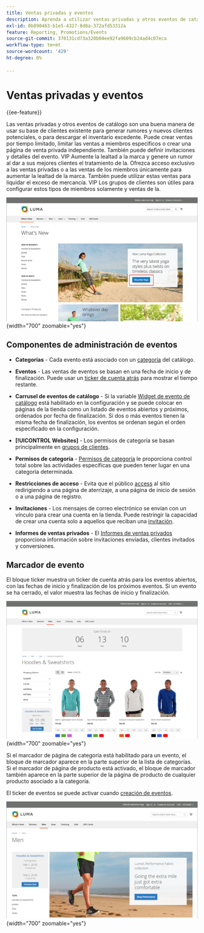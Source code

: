```yaml
---
title: Ventas privadas y eventos
description: Aprenda a utilizar ventas privadas y otros eventos de catálogo para aumentar las ventas a su base de clientes existente y generar rumores y nuevos posibles clientes.
exl-id: 0b890463-b1e5-4327-8d8a-372afd53312a
feature: Reporting, Promotions/Events
source-git-commit: 370131cd73a320b04ee92fa9609cb24ad4c07eca
workflow-type: tm+mt
source-wordcount: '429'
ht-degree: 0%

---
```


# Ventas privadas y eventos

{{ee-feature}}

Las ventas privadas y otros eventos de catálogo son una buena manera de usar su base de clientes existente para generar rumores y nuevos clientes potenciales, o para descargar el inventario excedente. Puede crear ventas por tiempo limitado, limitar las ventas a miembros específicos o crear una página de venta privada independiente. También puede definir invitaciones y detalles del evento. VIP Aumente la lealtad a la marca y genere un rumor al dar a sus mejores clientes el tratamiento de la. Ofrezca acceso exclusivo a las ventas privadas o a las ventas de los miembros únicamente para aumentar la lealtad de la marca. También puede utilizar estas ventas para liquidar el exceso de mercancía. VIP Los grupos de clientes son útiles para configurar estos tipos de miembros solamente y ventas de la.

![Ejemplo de tienda: evento de la página principal](./assets/storefront-event-home-page.png){width="700" zoomable="yes"}

## Componentes de administración de eventos

- **Categorías** - Cada evento está asociado con un [categoría](../catalog/category-create.md) del catálogo.

- **Eventos** - Las ventas de eventos se basan en una fecha de inicio y de finalización. Puede usar un [ticker de cuenta atrás](#event-ticker) para mostrar el tiempo restante.

- **Carrusel de eventos de catálogo** - Si la variable [Widget de evento de catálogo](../content-design/widget-event-carousel.md) está habilitado en la configuración y se puede colocar en páginas de la tienda como un listado de eventos abiertos y próximos, ordenados por fecha de finalización. Si dos o más eventos tienen la misma fecha de finalización, los eventos se ordenan según el orden especificado en la configuración.

- **[!UICONTROL Websites]** - Los permisos de categoría se basan principalmente en [grupos de clientes](../customers/customer-groups.md).

- **Permisos de categoría** - [Permisos de categoría](../catalog/category-permissions.md) le proporciona control total sobre las actividades específicas que pueden tener lugar en una categoría determinada.

- **Restricciones de acceso** - Evita que el público [access](event-configure.md#restrict-access) al sitio redirigiendo a una página de aterrizaje, a una página de inicio de sesión o a una página de registro.

- **Invitaciones** - Los mensajes de correo electrónico se envían con un vínculo para crear una cuenta en la tienda. Puede restringir la capacidad de crear una cuenta solo a aquellos que reciban una [invitación](invitations.md).

- **Informes de ventas privados** - El [Informes de ventas privados](../getting-started/private-sales-reports.md) proporciona información sobre invitaciones enviadas, clientes invitados y conversiones.

## Marcador de evento

El bloque ticker muestra un ticker de cuenta atrás para los eventos abiertos, con las fechas de inicio y finalización de los próximos eventos. Si un evento se ha cerrado, el valor muestra las fechas de inicio y finalización.

![Ejemplo de tienda: carrusel de eventos](./assets/storefront-event-ticker-carousel.png){width="700" zoomable="yes"}

Si el marcador de página de categoría está habilitado para un evento, el bloque de marcador aparece en la parte superior de la lista de categorías. Si el marcador de página de producto está activado, el bloque de marcador también aparece en la parte superior de la página de producto de cualquier producto asociado a la categoría.

El ticker de eventos se puede activar cuando [creación de eventos](event-create.md).

![Ejemplo de tienda: barra lateral del evento](./assets/storefront-event-sidebar.png){width="700" zoomable="yes"}
